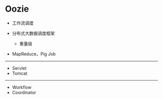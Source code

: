# Oozie

- 工作流调度

- 分布式大数据调度框架
    - 重量级


- MapReduce，Pig Job


---
- Servlet
- Tomcat

---


- Workflow
- Coordinator